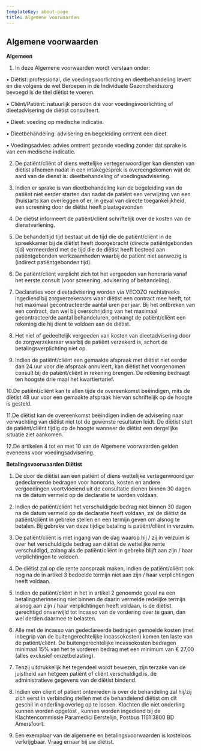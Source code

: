 ```yaml
---
templateKey: about-page
title: Algemene voorwaarden
---
```

## Algemene voorwaarden

**Algemeen**

1. In deze Algemene voorwaarden wordt verstaan onder:

• Diëtist: professional, die voedingsvoorlichting en dieetbehandeling levert en die volgens de wet Beroepen in de Individuele Gezondheidszorg bevoegd is de titel diëtist te voeren.

• Cliënt/Patiënt: natuurlijk persoon die voor voedingsvoorlichting of dieetadvisering de diëtist consulteert.

• Dieet: voeding op medische indicatie.

• Dieetbehandeling: advisering en begeleiding omtrent een dieet.

• Voedingsadvies: advies omtrent gezonde voeding zonder dat sprake is van een medische indicatie.

2. De patiënt/cliënt of diens wettelijke vertegenwoordiger kan diensten van diëtist afnemen nadat in een intakegesprek is overeengekomen wat de aard van de dienst is: dieetbehandeling of voedingsadvisering.

3. Indien er sprake is van dieetbehandeling kan de begeleiding van de patiënt niet eerder starten dan nadat de patiënt een verwijzing van een (huis)arts kan overleggen of er, in geval van directe toegankelijkheid, een screening door de diëtist heeft plaatsgevonden

4. De diëtist informeert de patiënt/cliënt schriftelijk over de kosten van de dienstverlening.

5. De behandeltijd tijd bestaat uit de tijd die de patiënt/cliënt in de spreekkamer bij de diëtist heeft doorgebracht (directe patiëntgebonden tijd) vermeerderd met de tijd die de diëtist heeft besteed aan patiëntgebonden werkzaamheden waarbij de patiënt niet aanwezig is (indirect patiëntgebonden tijd).

6. De patiënt/cliënt verplicht zich tot het vergoeden van honoraria vanaf het eerste consult (voor screening, advisering of behandeling).

7. Declaraties voor dieetadvisering worden via VECOZO rechtstreeks ingediend bij zorgverzekeraars waar diëtist een contract mee heeft, tot het maximaal gecontracteerde aantal uren per jaar. Bij het ontbreken van een contract, dan wel bij overschrijding van het maximaal gecontracteerde aantal behandeluren, ontvangt de patiënt/cliënt een rekening die hij dient te voldoen aan de diëtist.

8. Het niet of gedeeltelijk vergoeden van kosten van dieetadvisering door de zorgverzekeraar waarbij de patiënt verzekerd is, schort de betalingsverplichting niet op.

9. Indien de patiënt/cliënt een gemaakte afspraak met diëtist niet eerder dan 24 uur voor die afspraak annuleert, kan diëtist het voorgenomen consult bij de patiënt/cliënt in rekening brengen. De rekening bedraagt ten hoogste drie maal het kwartiertarief.

10.De patiënt/cliënt kan te allen tijde de overeenkomst beëindigen, mits de diëtist 48 uur voor een gemaakte afspraak hiervan schriftelijk op de hoogte is gesteld.

11.De diëtist kan de overeenkomst beëindigen indien de advisering naar verwachting van diëtist niet tot de gewenste resultaten leidt. De diëtist stelt de patiënt/cliënt tijdig op de hoogte wanneer de diëtist een dergelijke situatie ziet aankomen.

12.De artikelen 4 tot en met 10 van de Algemene voorwaarden gelden eveneens voor voedingsadvisering.



**Betalingsvoorwaarden Diëtist**

1. De door de diëtist aan een patiënt of diens wettelijke vertegenwoordiger gedeclareerde bedragen voor honoraria, kosten en andere vergoedingen voortvloeiend uit de consultatie dienen binnen 30 dagen na de datum vermeld op de declaratie te worden voldaan.

2. Indien de patiënt/cliënt het verschuldigde bedrag niet binnen 30 dagen na de datum vermeld op de declaratie heeft voldaan, zal de diëtist de patiënt/cliënt in gebreke stellen en een termijn geven om alsnog te betalen. Bij gebreke van deze tijdige betaling is patiënt/cliënt in verzuim.

3. De patiënt/cliënt is met ingang van de dag waarop hij / zij in verzuim is over het verschuldigde bedrag aan diëtist de wettelijke rente verschuldigd, zolang als de patiënt/cliënt in gebreke blijft aan zijn / haar verplichtingen te voldoen.

4. De diëtist zal op die rente aanspraak maken, indien de patiënt/cliënt ook nog na de in artikel 3 bedoelde termijn niet aan zijn / haar verplichtingen heeft voldaan.

5. Indien de patiënt/cliënt in het in artikel 2 genoemde geval na een betalingsherinnering niet binnen de daarin vermelde redelijke termijn alsnog aan zijn / haar verplichtingen heeft voldaan, is de diëtist gerechtigd onverwijld tot incasso van de vordering over te gaan, dan wel derden daarmee te belasten.

6. Alle met de incasso van gedeclareerde bedragen gemoeide kosten (met inbegrip van de buitengerechtelijke incassokosten) komen ten laste van de patiënt/cliënt. De buitengerechtelijke incassokosten bedragen minimaal 15% van het te vorderen bedrag met een minimum van € 27,00 (alles exclusief omzetbelasting).

7. Tenzij uitdrukkelijk het tegendeel wordt bewezen, zijn terzake van de juistheid van hetgeen patiënt of cliënt verschuldigd is, de administratieve gegevens van de diëtist bindend.

8. Indien een client of patient ontevreden is over de behandeling zal hij/zij zich eerst in verbinding stellen met de behandelend diëtist om dit geschil in onderling overleg op te lossen. Klachten die niet onderling kunnen worden opgelost , kunnen worden ingediend bij de Klachtencommissie Paramedici Eerstelijn, Postbus 1161 3800 BD Amersfoort.

9. Een exemplaar van de algemene en betalingsvoorwaarden is kosteloos verkrijgbaar. Vraag ernaar bij uw diëtist.
